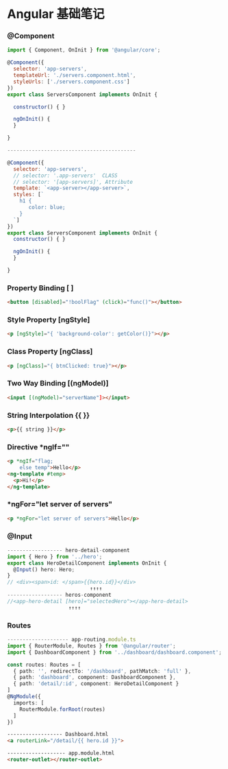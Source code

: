 # Angular 基础笔记



### @Component
````js
import { Component, OnInit } from '@angular/core';

@Component({
  selector: 'app-servers',
  templateUrl: './servers.component.html',
  styleUrls: ['./servers.component.css']
})
export class ServersComponent implements OnInit {

  constructor() { }

  ngOnInit() {
  }

}

------------------------------------------

@Component({
  selector: 'app-servers',
  // selector: '.app-servers'  CLASS
  // selector: '[app-servers]', Attribute
  template: `<app-server></app-server>`,
  styles: [`
    h1 {
       color: blue; 
    }
  `]
})
export class ServersComponent implements OnInit {
  constructor() { }

  ngOnInit() {
  }

}
````

### Property Binding [ ]
```html
<button [disabled]="!boolFlag" (click)="func()"></button>
```
### Style Property [ngStyle]
```html
<p [ngStyle]="{ 'background-color': getColor()}"></p>
```
### Class Property [ngClass]
```html
<p [ngClass]="{ btnClicked: true}"></p>
```

### Two Way Binding [(ngModel)]
```html
<input [(ngModel)="serverName"]></input>

```

### String Interpolation {{ }}
```html
<p>{{ string }}</p>
```

### Directive *ngIf="" 
```html
<p *ngIf="flag; 
    else temp">Hello</p>
<ng-template #temp>
  <p>Hi!</p>
</ng-template>
```

### *ngFor="let server of servers"
```html
<p *ngFor="let server of servers">Hello</p>
```

### @Input
```ts
------------------ hero-detail-component
import { Hero } from '../hero';
export class HeroDetailComponent implements OnInit {
  @Input() hero: Hero;
}
// <div><span>id: </span>{{hero.id}}</div>
                           ↑↑↑↑
------------------ heros-component
//<app-hero-detail [hero]="selectedHero"></app-hero-detail>
                    ↑↑↑↑
```

### Routes

```ts
-------------------- app-routing.module.ts
import { RouterModule, Routes } from '@angular/router';
import { DashboardComponent } from '../dashboard/dashboard.component';

const routes: Routes = [
  { path: '', redirectTo: '/dashboard', pathMatch: 'full' },
  { path: 'dashboard', component: DashboardComponent },
  { path: 'detail/:id', component: HeroDetailComponent }
]
@NgModule({
  imports: [
    RouterModule.forRoot(routes)
  ]
})

```
```html
------------------ Dashboard.html
<a routerLink="/detail/{{ hero.id }}">

------------------- app.module.html
<router-outlet></router-outlet>
```
